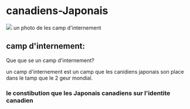  # canadiens-Japonais
<img src="https://d3d0lqu00lnqvz.cloudfront.net/media/media/92aa135b-0f74-4928-9aa5-bb75671a11bc.jpg"/> 
un photo de les camp d'internement





## camp d'internement:




 Que que se un camp d'internement?

   un camp d'internement est un camp que les canidiens japonais son place dans 
    le tamp que le 2 geur mondial.
    
    
    
    
### le constibution que les Japonais canadiens sur l'identite canadien





